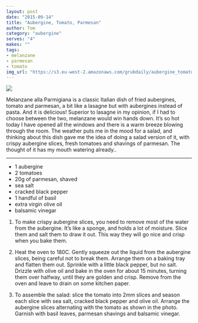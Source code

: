 ```yaml
---
layout: post
date: "2015-09-14"
title: "Aubergine, Tomato, Parmesan"
author: Tom
category: "aubergine"
serves: "4"
makes: ""
tags:
- melanzane
- parmesan
- tomato
img_url: "https://s3.eu-west-2.amazonaws.com/grubdaily/aubergine_tomato_parmesan.jpg"
---
```

<img src="https://s3.eu-west-2.amazonaws.com/grubdaily/aubergine_tomato_parmesan.jpg" />

Melanzane alla Parmigiana is a classic Italian dish of fried aubergines, tomato and parmesan, a bit like a lasagne but with aubergines instead of pasta. And it is delicious! Superior to lasagne in my opinion, if I had to choose between the two, melanzane  would win hands down. It’s so hot today I have opened all the windows and there is a warm breeze blowing through the room. The weather puts me in the mood for a salad, and thinking about this dish gave me the idea of doing a salad version of it, with crispy aubergine slices, fresh tomatoes and shavings of parmesan. The thought of it has my mouth watering already..

---
* 1 aubergine
* 2 tomatoes
* 20g of parmesan, shaved
* sea salt
* cracked black pepper
* 1 handful of basil
* extra virgin olive oil
* balsamic vinegar

1. To make crispy aubergine slices, you need to remove most of the water from the aubergine. It’s like a sponge, and holds a lot of moisture. Slice them and salt them to draw it out. This way they will go nice and crisp when you bake them.

2. Heat the oven to 180C. Gently squeeze out the liquid from the aubergine slices, being careful not to break them. Arrange them on a baking tray and flatten them out. Sprinkle with a little black pepper, but no salt. Drizzle with olive oil and bake in the oven for about 15 minutes, turning them over halfway, until they are golden and crisp. Remove from the oven and leave to drain on some kitchen paper.

3. To assemble the salad: slice the tomato into 2mm slices and season each slice with sea salt, cracked black pepper and olive oil. Arrange the aubergine slices alternating with the tomato as shown in the photo. Garnish with basil leaves, parmesan shavings and balsamic vinegar.

